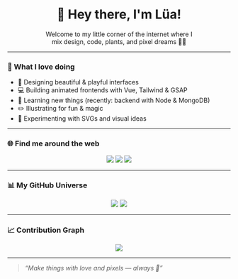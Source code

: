 <h1 align="center">🌼 Hey there, I'm Lüa!</h1>

<p align="center">
  Welcome to my little corner of the internet where I <br>
  mix design, code, plants, and pixel dreams 🌿✨
</p>

---

### 🎨 What I love doing

- 🌱 Designing beautiful & playful interfaces
- 💻 Building animated frontends with Vue, Tailwind & GSAP
- 🧠 Learning new things (recently: backend with Node & MongoDB)
- ✏️ Illustrating for fun & magic
- 🧪 Experimenting with SVGs and visual ideas

---

### 🌐 Find me around the web

<p align="center">
  <a href="mailto:lua@cultivacodigo.com"><img src="https://img.shields.io/badge/Gmail-EA4335?style=for-the-badge&logo=gmail&logoColor=white" /></a>
  <a href="https://linkedin.com/in/tuusuario"><img src="https://img.shields.io/badge/LinkedIn-0A66C2?style=for-the-badge&logo=linkedin&logoColor=white" /></a>
  <a href="https://tusitioweb.com"><img src="https://img.shields.io/badge/Portfolio-000000?style=for-the-badge&logo=vercel&logoColor=white" /></a>
  <!-- Agrega más si quieres: Behance, Instagram, etc. -->
</p>

---

### 📊 My GitHub Universe

<p align="center">
  <img src="https://github-readme-stats.vercel.app/api?username=LuaFer&show_icons=true&theme=tokyonight" />
  <img src="https://github-readme-stats.vercel.app/api/top-langs/?username=LuaFer&layout=compact&theme=tokyonight" />
</p>

---


### 📈 Contribution Graph

<p align="center">
  <img src="https://github-readme-activity-graph.vercel.app/graph?username=LuaFer&theme=tokyo-night" />
</p>

---

> *“Make things with love and pixels — always 🌸”*

